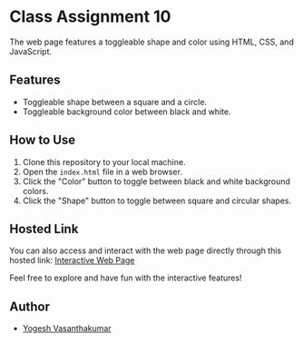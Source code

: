 # Class Assignment 10

The web page features a toggleable shape and color using HTML, CSS, and JavaScript.


## Features

- Toggleable shape between a square and a circle.
- Toggleable background color between black and white.

## How to Use

1. Clone this repository to your local machine.
2. Open the `index.html` file in a web browser.
3. Click the "Color" button to toggle between black and white background colors.
4. Click the "Shape" button to toggle between square and circular shapes.

## Hosted Link

You can also access and interact with the web page directly through this hosted link: [Interactive Web Page](https://yogesh-vasanthakumar.github.io/classassignment10/index.html)

Feel free to explore and have fun with the interactive features!

## Author

- [Yogesh Vasanthakumar](https://github.com/yogesh-vasanthakumar)
